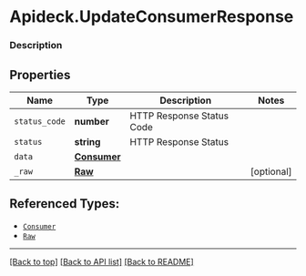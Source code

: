 # Apideck.UpdateConsumerResponse

### Description

## Properties
Name | Type | Description | Notes
------------ | ------------- | ------------- | -------------
`status_code` | **number** | HTTP Response Status Code | 
`status` | **string** | HTTP Response Status | 
`data` | [**Consumer**](Consumer.md) |  | 
`_raw` | [**Raw**](Raw.md) |  | [optional] 





## Referenced Types:


* [`Consumer`](Consumer.md)
* [`Raw`](Raw.md)

---

[[Back to top]](#) [[Back to API list]](../../../../README.md#documentation-for-api-endpoints) [[Back to README]](../../../../README.md)


